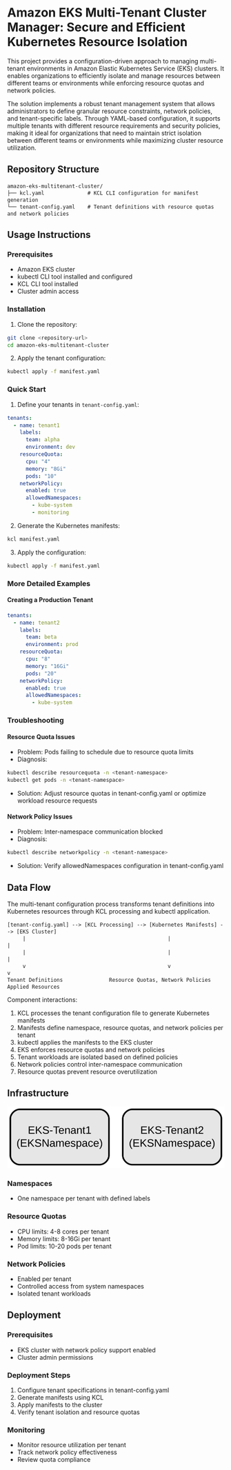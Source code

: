 # Amazon EKS Multi-Tenant Cluster Manager: Secure and Efficient Kubernetes Resource Isolation

This project provides a configuration-driven approach to managing multi-tenant environments in Amazon Elastic Kubernetes Service (EKS) clusters. It enables organizations to efficiently isolate and manage resources between different teams or environments while enforcing resource quotas and network policies.

The solution implements a robust tenant management system that allows administrators to define granular resource constraints, network policies, and tenant-specific labels. Through YAML-based configuration, it supports multiple tenants with different resource requirements and security policies, making it ideal for organizations that need to maintain strict isolation between different teams or environments while maximizing cluster resource utilization.

## Repository Structure
```
amazon-eks-multitenant-cluster/
├── kcl.yaml              # KCL CLI configuration for manifest generation
└── tenant-config.yaml    # Tenant definitions with resource quotas and network policies
```

## Usage Instructions
### Prerequisites
- Amazon EKS cluster
- kubectl CLI tool installed and configured
- KCL CLI tool installed
- Cluster admin access

### Installation
1. Clone the repository:
```bash
git clone <repository-url>
cd amazon-eks-multitenant-cluster
```

2. Apply the tenant configuration:
```bash
kubectl apply -f manifest.yaml
```

### Quick Start
1. Define your tenants in `tenant-config.yaml`:
```yaml
tenants:
  - name: tenant1
    labels:
      team: alpha
      environment: dev
    resourceQuota:
      cpu: "4"
      memory: "8Gi"
      pods: "10"
    networkPolicy:
      enabled: true
      allowedNamespaces:
        - kube-system
        - monitoring
```

2. Generate the Kubernetes manifests:
```bash
kcl manifest.yaml
```

3. Apply the configuration:
```bash
kubectl apply -f manifest.yaml
```

### More Detailed Examples
#### Creating a Production Tenant
```yaml
tenants:
  - name: tenant2
    labels:
      team: beta
      environment: prod
    resourceQuota:
      cpu: "8"
      memory: "16Gi"
      pods: "20"
    networkPolicy:
      enabled: true
      allowedNamespaces:
        - kube-system
```

### Troubleshooting
#### Resource Quota Issues
- Problem: Pods failing to schedule due to resource quota limits
- Diagnosis:
```bash
kubectl describe resourcequota -n <tenant-namespace>
kubectl get pods -n <tenant-namespace>
```
- Solution: Adjust resource quotas in tenant-config.yaml or optimize workload resource requests

#### Network Policy Issues
- Problem: Inter-namespace communication blocked
- Diagnosis:
```bash
kubectl describe networkpolicy -n <tenant-namespace>
```
- Solution: Verify allowedNamespaces configuration in tenant-config.yaml

## Data Flow
The multi-tenant configuration process transforms tenant definitions into Kubernetes resources through KCL processing and kubectl application.

```ascii
[tenant-config.yaml] --> [KCL Processing] --> [Kubernetes Manifests] --> [EKS Cluster]
     |                                              |                         |
     |                                              |                         |
     v                                              v                         v
Tenant Definitions               Resource Quotas, Network Policies     Applied Resources
```

Component interactions:
1. KCL processes the tenant configuration file to generate Kubernetes manifests
2. Manifests define namespace, resource quotas, and network policies per tenant
3. kubectl applies the manifests to the EKS cluster
4. EKS enforces resource quotas and network policies
5. Tenant workloads are isolated based on defined policies
6. Network policies control inter-namespace communication
7. Resource quotas prevent resource overutilization

## Infrastructure

![Infrastructure diagram](./docs/infra.svg)
### Namespaces
- One namespace per tenant with defined labels

### Resource Quotas
- CPU limits: 4-8 cores per tenant
- Memory limits: 8-16Gi per tenant
- Pod limits: 10-20 pods per tenant

### Network Policies
- Enabled per tenant
- Controlled access from system namespaces
- Isolated tenant workloads

## Deployment
### Prerequisites
- EKS cluster with network policy support enabled
- Cluster admin permissions

### Deployment Steps
1. Configure tenant specifications in tenant-config.yaml
2. Generate manifests using KCL
3. Apply manifests to the cluster
4. Verify tenant isolation and resource quotas

### Monitoring
- Monitor resource utilization per tenant
- Track network policy effectiveness
- Review quota compliance